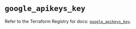 # `google_apikeys_key`

Refer to the Terraform Registry for docs: [`google_apikeys_key`](https://registry.terraform.io/providers/hashicorp/google-beta/6.38.0/docs/resources/google_apikeys_key).
